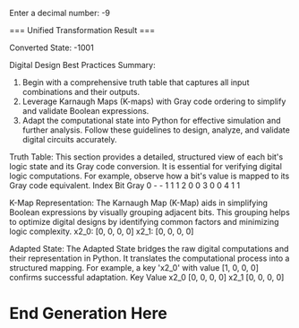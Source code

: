 Enter a decimal number: -9

=== Unified Transformation Result ===

Converted State: -1001

Digital Design Best Practices Summary:
  1. Begin with a comprehensive truth table that captures all input combinations and their outputs.
  2. Leverage Karnaugh Maps (K-maps) with Gray code ordering to simplify and validate Boolean expressions.
  3. Adapt the computational state into Python for effective simulation and further analysis.
Follow these guidelines to design, analyze, and validate digital circuits accurately.

Truth Table:
This section provides a detailed, structured view of each bit's logic state and its Gray code conversion.
It is essential for verifying digital logic computations. For example, observe how a bit's value is mapped to its Gray code equivalent.
Index      Bit        Gray
0          -          -
1          1          1
2          0          0
3          0          0
4          1          1

K-Map Representation:
The Karnaugh Map (K-Map) aids in simplifying Boolean expressions by visually grouping adjacent bits.
This grouping helps to optimize digital designs by identifying common factors and minimizing logic complexity.
x2_0: [0, 0, 0, 0]
x2_1: [0, 0, 0, 0]

Adapted State:
The Adapted State bridges the raw digital computations and their representation in Python.
It translates the computational process into a structured mapping. For example, a key 'x2_0' with value [1, 0, 0, 0] confirms successful adaptation.
Key        Value
x2_0       [0, 0, 0, 0]
x2_1       [0, 0, 0, 0]


# End Generation Here

